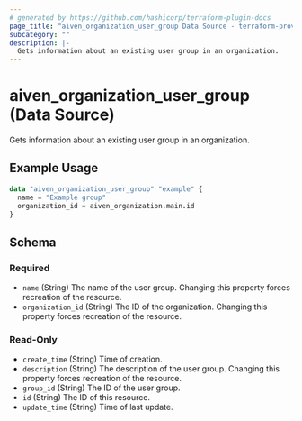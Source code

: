 ```yaml
---
# generated by https://github.com/hashicorp/terraform-plugin-docs
page_title: "aiven_organization_user_group Data Source - terraform-provider-aiven"
subcategory: ""
description: |-
  Gets information about an existing user group in an organization.
---
```


# aiven_organization_user_group (Data Source)

Gets information about an existing user group in an organization.

## Example Usage

```terraform
data "aiven_organization_user_group" "example" {
  name = "Example group"
  organization_id = aiven_organization.main.id
}
```

<!-- schema generated by tfplugindocs -->
## Schema

### Required

- `name` (String) The name of the user group. Changing this property forces recreation of the resource.
- `organization_id` (String) The ID of the organization. Changing this property forces recreation of the resource.

### Read-Only

- `create_time` (String) Time of creation.
- `description` (String) The description of the user group. Changing this property forces recreation of the resource.
- `group_id` (String) The ID of the user group.
- `id` (String) The ID of this resource.
- `update_time` (String) Time of last update.
